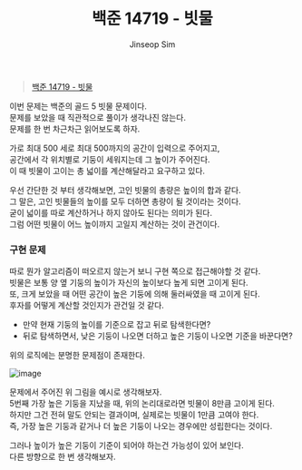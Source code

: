 ﻿---
layout: post
title: "백준 14719 - 빗물"
categories: Baekjoon
tags: [cpp]
author:
  - Jinseop Sim
---
> [백준 14719 - 빗물](https://www.acmicpc.net/problem/14719)

이번 문제는 백준의 골드 5 빗물 문제이다.  
문제를 보았을 때 직관적으로 풀이가 생각나진 않는다.  
문제를 한 번 차근차근 읽어보도록 하자.  

가로 최대 500 세로 최대 500까지의 공간이 입력으로 주어지고,  
공간에서 각 위치별로 기둥이 세워지는데 그 높이가 주어진다.  
이 때 빗물이 고이는 총 넓이를 계산해달라고 요구하고 있다.  

우선 간단한 것 부터 생각해보면, 고인 빗물의 총량은 높이의 합과 같다.  
그 말은, 고인 빗물들의 높이를 모두 더하면 총량이 될 것이라는 것이다.  
굳이 넓이를 따로 계산하거나 하지 않아도 된다는 의미가 된다.  
그럼 어떤 빗물이 어느 높이까지 고일지 계산하는 것이 관건이다.  

### 구현 문제
따로 뭔가 알고리즘이 떠오르지 않는거 보니 구현 쪽으로 접근해야할 것 같다.  
빗물은 보통 양 옆 기둥의 높이가 자신의 높이보다 높게 되면 고이게 된다.  
또, 크게 보았을 때 어떤 공간이 높은 기둥에 의해 둘러싸였을 때 고이게 된다.  
후자를 어떻게 계산할 것인지가 관건일 것 같다.  

- 만약 현재 기둥의 높이를 기준으로 잡고 뒤로 탐색한다면?
- 뒤로 탐색하면서, 낮은 기둥이 나오면 더하고 높은 기둥이 나오면 기준을 바꾼다면?

위의 로직에는 분명한 문제점이 존재한다.  

![image](https://github.com/Jinseop-Sim/Jinseop-Sim.github.io/assets/71700079/ff81bd56-3a23-441c-8ea9-852d692da611)  

문제에서 주어진 위 그림을 예시로 생각해보자.  
5번째 가장 높은 기둥을 지났을 때, 위의 논리대로라면 빗물이 8만큼 고이게 된다.  
하지만 그건 전혀 말도 안되는 결과이며, 실제로는 빗물이 1만큼 고여야 한다.  
즉, 가장 높은 기둥과 같거나 더 높은 기둥이 나오는 경우에만 성립한다는 것이다.  

그러나 높이가 높은 기둥이 기준이 되어야 하는건 가능성이 있어 보인다.  
다른 방향으로 한 번 생각해보자.  

